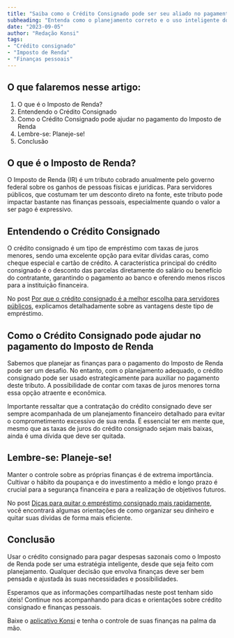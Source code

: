 ```yaml
---
title: "Saiba como o Crédito Consignado pode ser seu aliado no pagamento do Imposto de Renda"
subheading: "Entenda como o planejamento correto e o uso inteligente do crédito consignado podem ajudar no pagamento de despesas sazonais, como o Imposto de Renda."
date: "2023-09-05"
author: "Redação Konsi"
tags:
- "Crédito consignado"
- "Imposto de Renda"
- "Finanças pessoais"
---
```


## O que falaremos nesse artigo:

1. O que é o Imposto de Renda?
2. Entendendo o Crédito Consignado
3. Como o Crédito Consignado pode ajudar no pagamento do Imposto de Renda
4. Lembre-se: Planeje-se!
5. Conclusão

## O que é o Imposto de Renda?

O Imposto de Renda (IR) é um tributo cobrado anualmente pelo governo federal sobre os ganhos de pessoas físicas e jurídicas. Para servidores públicos, que costumam ter um desconto direto na fonte, este tributo pode impactar bastante nas finanças pessoais, especialmente quando o valor a ser pago é expressivo.

## Entendendo o Crédito Consignado

O crédito consignado é um tipo de empréstimo com taxas de juros menores, sendo uma excelente opção para evitar dívidas caras, como cheque especial e cartão de crédito. A característica principal do crédito consignado é o desconto das parcelas diretamente do salário ou benefício do contratante, garantindo o pagamento ao banco e oferendo menos riscos para a instituição financeira.

No post [Por que o crédito consignado é a melhor escolha para servidores públicos]((http://konsi.com.br/post/por-que-o-credito-consignado-e-a-melhor-escolha-para-servidores-publicos)), explicamos detalhadamente sobre as vantagens deste tipo de empréstimo.

## Como o Crédito Consignado pode ajudar no pagamento do Imposto de Renda

Sabemos que planejar as finanças para o pagamento do Imposto de Renda pode ser um desafio. No entanto, com o planejamento adequado, o crédito consignado pode ser usado estrategicamente para auxiliar no pagamento deste tributo. A possibilidade de contar com taxas de juros menores torna essa opção atraente e econômica.

Importante ressaltar que a contratação do crédito consignado deve ser sempre acompanhada de um planejamento financeiro detalhado para evitar o comprometimento excessivo de sua renda. É essencial ter em mente que, mesmo que as taxas de juros do crédito consignado sejam mais baixas, ainda é uma dívida que deve ser quitada.

## Lembre-se: Planeje-se!

Manter o controle sobre as próprias finanças é de extrema importância. Cultivar o hábito da poupança e do investimento a médio e longo prazo é crucial para a segurança financeira e para a realização de objetivos futuros.

No post [Dicas para quitar o empréstimo consignado mais rapidamente](http://konsi.com.br/post/dicas-para-quitar-emprestimo-consignado-mais-rapidamente), você encontrará algumas orientações de como organizar seu dinheiro e quitar suas dívidas de forma mais eficiente.

## Conclusão

Usar o crédito consignado para pagar despesas sazonais como o Imposto de Renda pode ser uma estratégia inteligente, desde que seja feito com planejamento. Qualquer decisão que envolva finanças deve ser bem pensada e ajustada às suas necessidades e possibilidades.

Esperamos que as informações compartilhadas neste post tenham sido úteis! Continue nos acompanhando para dicas e orientações sobre crédito consignado e finanças pessoais. 

Baixe o [aplicativo Konsi](http://konsi.com.br/app-download) e tenha o controle de suas finanças na palma da mão.